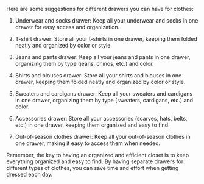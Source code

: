 Here are some suggestions for different drawers you can have for clothes:

1. Underwear and socks drawer: Keep all your underwear and socks in one drawer for easy access and organization.

2. T-shirt drawer: Store all your t-shirts in one drawer, keeping them folded neatly and organized by color or style.

3. Jeans and pants drawer: Keep all your jeans and pants in one drawer, organizing them by type (jeans, chinos, etc.) and color.

4. Shirts and blouses drawer: Store all your shirts and blouses in one drawer, keeping them folded neatly and organized by color or style.

5. Sweaters and cardigans drawer: Keep all your sweaters and cardigans in one drawer, organizing them by type (sweaters, cardigans, etc.) and color.

6. Accessories drawer: Store all your accessories (scarves, hats, belts, etc.) in one drawer, keeping them organized and easy to find.

7. Out-of-season clothes drawer: Keep all your out-of-season clothes in one drawer, making it easy to access them when needed.

Remember, the key to having an organized and efficient closet is to keep everything organized and easy to find. By having separate drawers for different types of clothes, you can save time and effort when getting dressed each day.